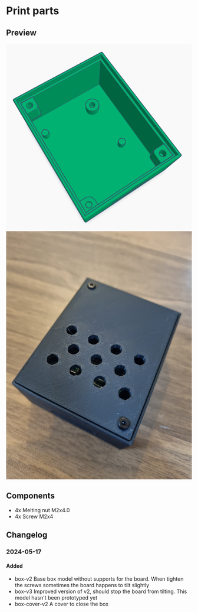 # Print parts 

## Preview

![Box v3](https://raw.githubusercontent.com/klein0r/pcb-ws2812-wifi-controller/master/box/preview-box.png)
![Box printed](https://raw.githubusercontent.com/klein0r/pcb-ws2812-wifi-controller/master/box/preview-box-printed.jpg)

## Components

- 4x Melting nut M2x4.0
- 4x Screw M2x4

## Changelog

### 2024-05-17

#### Added

- box-v2 Base box model without supports for the board. When tighten the screws sometimes the board happens to tilt slightly
- box-v3 Improved version of v2, should stop the board from tilting. This model hasn't been prototyped yet
- box-cover-v2 A cover to close the box
